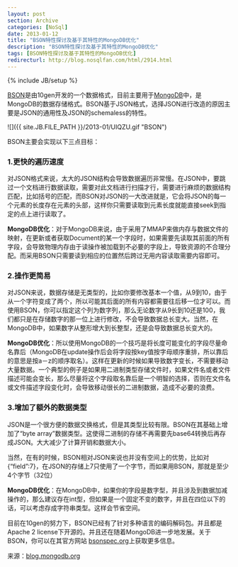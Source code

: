 ```yaml
---
layout: post
section: Archive
categories: [NoSql]
date: 2013-01-12
title: "BSON特性探讨及基于其特性的MongoDB优化"
description: "BSON特性探讨及基于其特性的MongoDB优化"
tags: [BSON特性探讨及基于其特性的MongoDB优化]
redirecturl: http://blog.nosqlfan.com/html/2914.html
---
```

{% include JB/setup %}

[BSON](http://bsonspec.org/)是由10gen开发的一个数据格式，目前主要用于[MongoDB](http://blog.nosqlfan.com/tags/mongodb "查看 MongoDB 的全部文章")中，是MongoDB的数据存储格式。BSON基于JSON格式，选择JSON进行改造的原因主要是JSON的通用性及JSON的schemaless的特性。

![]({{ site.JB.FILE_PATH }}/2013-01/UIQZU.gif "BSON")

BSON主要会实现以下三点目标：

### 1.更快的遍历速度

对JSON格式来说，太大的JSON结构会导致数据遍历非常慢。在JSON中，要跳过一个文档进行数据读取，需要对此文档进行扫描才行，需要进行麻烦的数据结构匹配，比如括号的匹配，而BSON对JSON的一大改进就是，它会将JSON的每一个元素的长度存在元素的头部，这样你只需要读取到元素长度就能直接seek到指定的点上进行读取了。

**MongoDB优化**：对于MongoDB来说，由于采用了MMAP来做内存与数据文件的映射，在更新或者获取Document的某一个字段时，如果需要先读取其前面的所有字段，会导致物理内存由于读操作被加载到不必要的字段上，导致资源的不合理分配。而采用BSON只需要读到相应的位置然后跨过无用内容读取需要内容即可。

### 2.操作更简易

对JSON来说，数据存储是无类型的，比如你要修改基本一个值，从9到10，由于从一个字符变成了两个，所以可能其后面的所有内容都需要往后移一位才可以。而使用BSON，你可以指定这个列为数字列，那么无论数字从9长到10还是100，我们都只是在存储数字的那一位上进行修改，不会导致数据总长变大。当然，在MongoDB中，如果数字从整形增大到长整型，还是会导致数据总长变大的。

**MongoDB优化**：所以使用MongoDB的一个技巧是将长度可能变化的字段尽量命名靠后（MongoDB在update操作后会将字段按key值按字母顺序重排，所以靠后的意思是按a－z的顺序取名）。这样在更新的时候如果导致数字变长，不需要移动大量数据。一个典型的例子是如果用二进制类型存储文件时，如果文件名或者文件描述可能会变长，那么尽量将这个字段取名靠后是一个明智的选择，否则在文件名或文件描述字段变化时，会导致移动很长的二进制数据，造成不必要的浪费。

### 3.增加了额外的数据类型

JSON是一个很方便的数据交换格式，但是其类型比较有限。BSON在其基础上增加了“byte
array”数据类型。这使得二进制的存储不再需要先base64转换后再存成JSON。大大减少了计算开销和数据大小。

当然，在有的时候，BSON相对JSON来说也并没有空间上的优势，比如对{“field”:7}，在JSON的存储上7只使用了一个字节，而如果用BSON，那就是至少4个字节（32位）

**MongoDB优化**：在MongoDB中，如果你的字段是数字型，并且涉及到数据加减操作的，那么建议存在int型，但如果是一个固定不变的数字，并且在四位以下的话，可以考虑存成字符串类型。这样会节省空间。

目前在10gen的努力下，BSON已经有了针对多种语言的编码解码包。并且都是Apache 2 license下开源的。并且还在随着MongoDB进一步地发展。关于BSON，你可以在其官方网站 [bsonspec.org](http://bsonspec.org/)上获取更多信息。

来源：[blog.mongodb.org](http://blog.mongodb.org/post/9333386434/bson-and-data-interchange)
